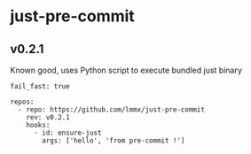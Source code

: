 # just-pre-commit

## v0.2.1

Known good, uses Python script to execute bundled just binary

```
fail_fast: true

repos:
  - repo: https://github.com/lmmx/just-pre-commit
    rev: v0.2.1
    hooks:
      - id: ensure-just
        args: ['hello', 'from pre-commit !']
```
